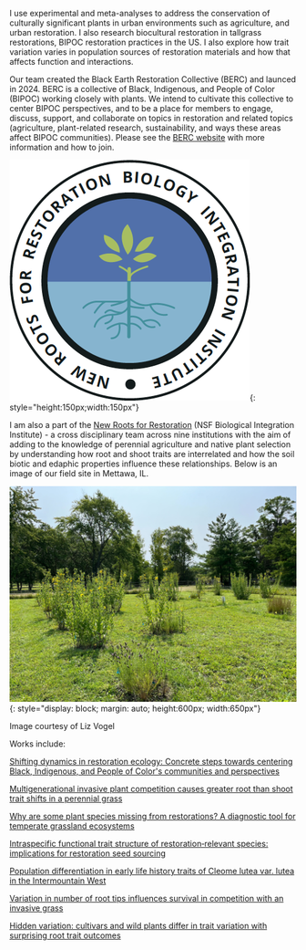 
I use experimental and meta-analyses to address the conservation of culturally significant plants in urban environments such as agriculture, and urban restoration. I also research biocultural restoration in tallgrass restorations, BIPOC restoration practices in the US. I also explore how trait variation varies in population sources of restoration materials and how that affects function and interactions.

Our team created the Black Earth Restoration Collective (BERC) and launced in 2024. BERC is a collective of Black, Indigenous, and People of Color (BIPOC) working closely with plants. We intend to cultivate this collective to center BIPOC perspectives, and to be a place for members to engage, discuss, support, and collaborate on topics in restoration and related topics (agriculture, plant-related research, sustainability, and ways these areas affect BIPOC communities). Please see the [BERC website](https://aliciafoxx.github.io/berc/about.html) with more information and how to join.

![](images/bii.png){: style="height:150px;width:150px"}

I am also a part of the [New Roots for Restoration](https://newroots.squarespace.com/) (NSF Biological Integration Institute) - a cross disciplinary team across nine institutions with the aim of adding to the knowledge of perennial agriculture and native plant selection by understanding how root and shoot traits are interrelated and how the soil biotic and edaphic properties influence these relationships. Below is an image of our field site in Mettawa, IL.

![](images/mettawa.jpg){: style="display: block; margin: auto; height:600px; width:650px"}

Image courtesy of Liz Vogel

Works include:

[Shifting dynamics in restoration ecology: Concrete steps towards centering Black, Indigenous, and People of Color's communities and perspectives](https://besjournals.onlinelibrary.wiley.com/doi/full/10.1002/2688-8319.12345)

[Multigenerational invasive plant competition causes greater root than shoot trait shifts in a perennial grass](https://link.springer.com/article/10.1007/s11258-024-01446-1)

[Why are some plant species missing from restorations? A diagnostic tool for temperate grassland ecosystems](https://www.frontiersin.org/journals/conservation-science/articles/10.3389/fcosc.2022.1028295/full)

[Intraspecific functional trait structure of restoration‐relevant species: implications for restoration seed sourcing](https://besjournals.onlinelibrary.wiley.com/doi/pdfdirect/10.1111/1365-2664.13603)

[Population differentiation in early life history traits of Cleome lutea var. lutea in the Intermountain West](https://bioone.org/journals/western-north-american-naturalist/volume-76/issue-1/064.076.0103/Population-Differentiation-in-Early-Life-History-Traits-of-iCleome-lutea/10.3398/064.076.0103.short)

[Variation in number of root tips influences survival in competition with an invasive grass](https://www.sciencedirect.com/science/article/abs/pii/S0140196320300938)

[Hidden variation: cultivars and wild plants differ in trait variation with surprising root trait outcomes](https://onlinelibrary.wiley.com/doi/abs/10.1111/rec.13336)
